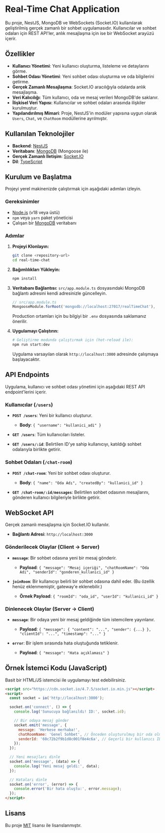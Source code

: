 # Real-Time Chat Application

Bu proje, NestJS, MongoDB ve WebSockets (Socket.IO) kullanılarak geliştirilmiş gerçek zamanlı bir sohbet uygulamasıdır. Kullanıcılar ve sohbet odaları için REST API'ler, anlık mesajlaşma için ise bir WebSocket arayüzü içerir.

## Özellikler

- **Kullanıcı Yönetimi**: Yeni kullanıcı oluşturma, listeleme ve detaylarını görme.
- **Sohbet Odası Yönetimi**: Yeni sohbet odası oluşturma ve oda bilgilerini getirme.
- **Gerçek Zamanlı Mesajlaşma**: Socket.IO aracılığıyla odalarda anlık mesajlaşma.
- **Veri Kalıcılığı**: Tüm kullanıcı, oda ve mesaj verileri MongoDB'de saklanır.
- **İlişkisel Veri Yapısı**: Kullanıcılar ve sohbet odaları arasında ilişkiler kurulmuştur.
- **Yapılandırılmış Mimari**: Proje, NestJS'in modüler yapısına uygun olarak `Users`, `Chat`, ve `ChatRoom` modüllerine ayrılmıştır.

## Kullanılan Teknolojiler

- **Backend**: [NestJS](https://nestjs.com/)
- **Veritabanı**: [MongoDB](https://www.mongodb.com/) (Mongoose ile)
- **Gerçek Zamanlı İletişim**: [Socket.IO](https://socket.io/)
- **Dil**: [TypeScript](https://www.typescriptlang.org/)

## Kurulum ve Başlatma

Projeyi yerel makinenizde çalıştırmak için aşağıdaki adımları izleyin.

### Gereksinimler

- [Node.js](https://nodejs.org/en/) (v18 veya üstü)
- `npm` veya `yarn` paket yöneticisi
- Çalışan bir [MongoDB](https://www.mongodb.com/try/download/community) veritabanı

### Adımlar

1.  **Projeyi Klonlayın:**

    ```bash
    git clone <repository-url>
    cd real-time-chat
    ```

2.  **Bağımlılıkları Yükleyin:**

    ```bash
    npm install
    ```

3.  **Veritabanı Bağlantısı:**
    `src/app.module.ts` dosyasındaki MongoDB bağlantı adresini kendi adresinizle güncelleyin.

    ```typescript
    // src/app.module.ts
    MongooseModule.forRoot('mongodb://localhost:27017/realTimeChat'),
    ```

    Production ortamları için bu bilgiyi bir `.env` dosyasında saklamanız önerilir.

4.  **Uygulamayı Çalıştırın:**
    ```bash
    # Geliştirme modunda çalıştırmak için (hot-reload ile):
    npm run start:dev
    ```
    Uygulama varsayılan olarak `http://localhost:3000` adresinde çalışmaya başlayacaktır.

## API Endpoints

Uygulama, kullanıcı ve sohbet odası yönetimi için aşağıdaki REST API endpoint'lerini içerir.

### Kullanıcılar (`/users`)

- **`POST /users`**: Yeni bir kullanıcı oluşturur.
  - **Body**: `{ "username": "kullanici_adi" }`

- **`GET /users`**: Tüm kullanıcıları listeler.

- **`GET /users/:id`**: Belirtilen ID'ye sahip kullanıcıyı, katıldığı sohbet odalarıyla birlikte getirir.

### Sohbet Odaları (`/chat-room`)

- **`POST /chat-room`**: Yeni bir sohbet odası oluşturur.
  - **Body**: `{ "name": "Oda Adı", "createdBy": "kullanici_id" }`

- **`GET /chat-room/:id/messages`**: Belirtilen sohbet odasının mesajlarını, gönderen kullanıcı bilgileriyle birlikte getirir.

## WebSocket API

Gerçek zamanlı mesajlaşma için Socket.IO kullanılır.

- **Bağlantı Adresi**: `http://localhost:3000`

### Gönderilecek Olaylar (Client → Server)

- **`message`**: Bir sohbet odasına yeni bir mesaj gönderir.
  - **Payload**: `{ "message": "Mesaj içeriği", "chatRoomName": "Oda Adı", "senderId": "gonderen_kullanici_id" }`

- **`joinRoom`**: Bir kullanıcıyı belirli bir sohbet odasına dahil eder. (Bu özellik henüz eklenmemiştir, gateway'e eklenebilir.)
  - **Örnek Payload**: `{ "roomId": "oda_id", "userId": "kullanici_id" }`

### Dinlenecek Olaylar (Server → Client)

- **`message`**: Bir odaya yeni bir mesaj geldiğinde tüm istemcilere yayınlanır.
  - **Payload**: `{ "message": { "content": "...", "sender": {...} }, "clientId": "...", "timestamp": "..." }`

- **`error`**: Bir işlem sırasında hata oluştuğunda tetiklenir.
  - **Payload**: `{ "message": "Hata açıklaması" }`

## Örnek İstemci Kodu (JavaScript)

Basit bir HTML/JS istemcisi ile uygulamayı test edebilirsiniz.

```html
<script src="https://cdn.socket.io/4.7.5/socket.io.min.js"></script>
<script>
  const socket = io('http://localhost:3000');

  socket.on('connect', () => {
    console.log('Sunucuya bağlanıldı! ID:', socket.id);

    // Bir odaya mesaj gönder
    socket.emit('message', {
      message: 'Herkese merhaba!',
      chatRoomName: 'Genel Sohbet', // Önceden oluşturulmuş bir oda olmalı
      senderId: '60c72b2f9b1d8c001f8e4c6a', // Geçerli bir kullanıcı ID'si olmalı
    });
  });

  // Yeni mesajları dinle
  socket.on('message', (data) => {
    console.log('Yeni mesaj geldi:', data);
  });

  // Hataları dinle
  socket.on('error', (error) => {
    console.error('Bir hata oluştu:', error.message);
  });
</script>
```

## Lisans

Bu proje [MIT](LICENSE) lisansı ile lisanslanmıştır.
